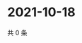 # 2021-10-18

共 0 条

<!-- BEGIN -->
<!-- 最后更新时间 Mon Oct 18 2021 07:15:06 GMT+0800 (China Standard Time) -->

<!-- END -->
